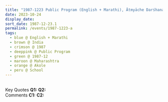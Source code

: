 ```yaml
---
title: "1987-1223 Public Program (English + Marathi), Ātmyāche Darśhana (Vision of the Spirit), School, Akole (24 kms WSW of Sangamner), Maharashtra, India"
date: 2023-10-24
display_date: 
sort_date: 1987-12-23.1
permalink: /events/1987-1223-a
tags:
  - blue @ English + Marathi
  - brown @ India
  - crimson @ 1987
  - deeppink @ Public Program
  - green @ 1987-12
  - maroon @ Maharashtra
  - orange @ Akole
  - peru @ School
---
```


<br>

<wave-list>
  <list-title color="DarkSeaGreen" width="55">Key Quotes</list-title>
  <list-item color="BlanchedAlmond" width="280"><b>Q1:</b> <i></i></list-item>
  <list-item color="Lavender" width="280"><b>Q2:</b> <i></i></list-item>
</wave-list>

<br>

<wave-list>
  <list-title color="DarkSeaGreen" width="55">Comments</list-title>
  <list-item color="BlanchedAlmond" width="280"><b>C1:</b> <i></i></list-item>
  <list-item color="Lavender" width="280"><b>C2:</b> <i></i></list-item>
</wave-list>